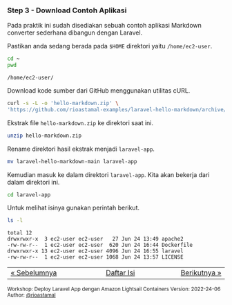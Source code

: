 
### <a name="step-3"></a>Step 3 - Download Contoh Aplikasi

Pada praktik ini sudah disediakan sebuah contoh aplikasi Markdown converter sederhana dibangun dengan Laravel.

Pastikan anda sedang berada pada `$HOME` direktori yaitu `/home/ec2-user`.

```sh
cd ~
pwd 
```

```
/home/ec2-user/
```

Download kode sumber dari GitHub menggunakan utilitas cURL.

```sh
curl -s -L -o 'hello-markdown.zip' \
'https://github.com/rioastamal-examples/laravel-hello-markdown/archive/refs/heads/main.zip'
```

Ekstrak file `hello-markdown.zip` ke direktori saat ini.

```sh
unzip hello-markdown.zip
```

Rename direktori hasil ekstrak menjadi `laravel-app`.

```sh
mv laravel-hello-markdown-main laravel-app
```

Kemudian masuk ke dalam direktori `laravel-app`. Kita akan bekerja dari dalam direktori ini.

```sh
cd laravel-app
```

Untuk melihat isinya gunakan perintah berikut.

```sh
ls -l
```

```
total 12
drwxrwxr-x  3 ec2-user ec2-user   27 Jun 24 13:49 apache2
-rw-rw-r--  1 ec2-user ec2-user  620 Jun 24 16:44 Dockerfile
drwxrwxr-x 13 ec2-user ec2-user 4096 Jun 24 16:55 laravel
-rw-rw-r--  1 ec2-user ec2-user 1068 Jun 24 13:57 LICENSE
```


<table border="0" style="width: 100%; display: table;"><tr><td><a href="STEP-2.md">&laquo; Sebelumnya</td><td align="center"><a href="README.md">Daftar Isi</a></td><td align="right"><a href="STEP-4.md">Berikutnya &raquo;</a></td></tr></table>

<sup>Workshop: Deploy Laravel App dengan Amazon Lightsail Containers
Version: 2022-24-06  
Author: [@rioastamal](https://github.com/rioastamal)</sup>
